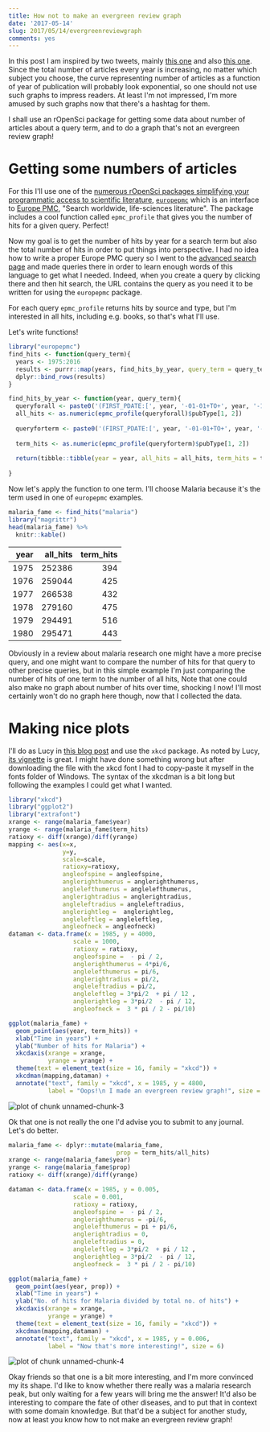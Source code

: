 ```yaml
---
title: How not to make an evergreen review graph
date: '2017-05-14'
slug: 2017/05/14/evergreenreviewgraph
comments: yes
---
```



In this post I am inspired by two tweets, mainly [this one](https://twitter.com/noamross/status/843913486266777605) and also [this one](https://twitter.com/polesasunder/status/824639612354228225). Since the total number of articles every year is increasing, no matter which subject you choose, the curve representing number of articles as a function of year of publication will probably look exponential, so one should not use such graphs to impress readers. At least I'm not impressed, I'm more amused by such graphs now that there's a hashtag for them.

I shall use an rOpenSci package for getting some data about number of articles about a query term, and to do a graph that's not an evergreen review graph!

<!--more-->

# Getting some numbers of articles

For this I'll use one of the [numerous rOpenSci packages simplifying your programmatic access to scientific literature](https://ropensci.org/packages/#literature), [`europepmc`](https://github.com/ropensci/europepmc) which is an interface to [Europe PMC](https://europepmc.org/), "Search worldwide, life-sciences literature". The package includes a cool function called `epmc_profile` that gives you the number of hits for a given query. Perfect!

Now my goal is to get the number of hits by year for a search term but also the total number of hits in order to put things into perspective. I had no idea how to write a proper Europe PMC query so I went to the [advanced search page](https://europepmc.org/advancesearch) and made queries there in order to learn enough words of this language to get what I needed. Indeed, when you create a query by clicking there and then hit search, the URL contains the query as you need it to be written for using the `europepmc` package.

For each query `epmc_profile` returns hits by source and type, but I'm interested in all hits, including e.g. books, so that's what I'll use.

Let's write functions!


```r
library("europepmc")
find_hits <- function(query_term){
  years <- 1975:2016
  results <- purrr::map(years, find_hits_by_year, query_term = query_term)
  dplyr::bind_rows(results)
}

find_hits_by_year <- function(year, query_term){
  queryforall <- paste0('(FIRST_PDATE:[', year, '-01-01+TO+', year, '-12-31])')
  all_hits <- as.numeric(epmc_profile(queryforall)$pubType[1, 2])
  
  queryforterm <- paste0('(FIRST_PDATE:[', year, '-01-01+TO+', year, '-12-31]) AND "', query_term, '"')
  
  term_hits <- as.numeric(epmc_profile(queryforterm)$pubType[1, 2])
  
  return(tibble::tibble(year = year, all_hits = all_hits, term_hits = term_hits))
  
}
```

Now let's apply the function to one term. I'll choose Malaria because it's the term used in one of `europepmc` examples.


```r
malaria_fame <- find_hits("malaria")
library("magrittr")
head(malaria_fame) %>%
  knitr::kable()
```



| year| all_hits| term_hits|
|----:|--------:|---------:|
| 1975|   252386|       394|
| 1976|   259044|       425|
| 1977|   266538|       432|
| 1978|   279160|       475|
| 1979|   294491|       516|
| 1980|   295471|       443|

Obviously in a review about malaria research one might have a more precise query, and one might want to compare the number of hits for that query to other precise queries, but in this simple example I'm just comparing the number of hits of one term to the number of all hits, Note that one could also make no graph about number of hits over time, shocking I now! I'll most certainly won't do no graph here though, now that I collected the data.

# Making nice plots

I'll do as Lucy in [this blog post](http://livefreeordichotomize.com/2017/03/04/xkcd-thank-you-note/) and use the `xkcd` package. As noted by Lucy, [its vignette](https://cran.r-project.org/web/packages/xkcd/vignettes/xkcd-intro.pdf) is great. I might have done something wrong but after downloading the file with the xkcd font I had to copy-paste it myself in the fonts folder of Windows. The syntax of the xkcdman is a bit long but following the examples I could get what I wanted.


```r
library("xkcd")
library("ggplot2")
library("extrafont")
xrange <- range(malaria_fame$year)
yrange <- range(malaria_fame$term_hits)
ratioxy <- diff(xrange)/diff(yrange)
mapping <- aes(x=x,
               y=y,
               scale=scale,
               ratioxy=ratioxy,
               angleofspine = angleofspine,
               anglerighthumerus = anglerighthumerus,
               anglelefthumerus = anglelefthumerus,
               anglerightradius = anglerightradius,
               angleleftradius = angleleftradius,
               anglerightleg =  anglerightleg,
               angleleftleg = angleleftleg,
               angleofneck = angleofneck)
dataman <- data.frame(x = 1985, y = 4000,
                  scale = 1000,
                  ratioxy = ratioxy,
                  angleofspine =  - pi / 2,
                  anglerighthumerus = 4*pi/6,
                  anglelefthumerus = pi/6,
                  anglerightradius = pi/2,
                  angleleftradius = pi/2,
                  angleleftleg = 3*pi/2  + pi / 12 ,
                  anglerightleg = 3*pi/2  - pi / 12,
                  angleofneck =  3 * pi / 2 - pi/10)

ggplot(malaria_fame) +
  geom_point(aes(year, term_hits)) +
  xlab("Time in years") +
  ylab("Number of hits for Malaria") +
  xkcdaxis(xrange = xrange,
           yrange = yrange) +
  theme(text = element_text(size = 16, family = "xkcd")) +
  xkcdman(mapping,dataman) +
  annotate("text", family = "xkcd", x = 1985, y = 4800, 
           label = "Oops!\n I made an evergreen review graph!", size = 6)
```

![plot of chunk unnamed-chunk-3](/figure/source/2017-05-14-evergreenreviewgraph/unnamed-chunk-3-1.png)

Ok that one is not really the one I'd advise you to submit to any journal. Let's do better.


```r
malaria_fame <- dplyr::mutate(malaria_fame, 
                              prop = term_hits/all_hits)
xrange <- range(malaria_fame$year)
yrange <- range(malaria_fame$prop)
ratioxy <- diff(xrange)/diff(yrange)

dataman <- data.frame(x = 1985, y = 0.005,
                  scale = 0.001,
                  ratioxy = ratioxy,
                  angleofspine =  - pi / 2,
                  anglerighthumerus = -pi/6,
                  anglelefthumerus = pi + pi/6,
                  anglerightradius = 0,
                  angleleftradius = 0,
                  angleleftleg = 3*pi/2  + pi / 12 ,
                  anglerightleg = 3*pi/2  - pi / 12,
                  angleofneck =  3 * pi / 2 - pi/10)

ggplot(malaria_fame) +
  geom_point(aes(year, prop)) +
  xlab("Time in years") +
  ylab("No. of hits for Malaria divided by total no. of hits") +
  xkcdaxis(xrange = xrange,
           yrange = yrange) +
  theme(text = element_text(size = 16, family = "xkcd")) +
  xkcdman(mapping,dataman) +
  annotate("text", family = "xkcd", x = 1985, y = 0.006, 
           label = "Now that's more interesting!", size = 6)
```

![plot of chunk unnamed-chunk-4](/figure/source/2017-05-14-evergreenreviewgraph/unnamed-chunk-4-1.png)

Okay friends so that one is a bit more interesting, and I'm more convinced my its shape. I'd like to know whether there really was a malaria research peak, but only waiting for a few years will bring me the answer! It'd also be interesting to compare the fate of other diseases, and to put that in context with some domain knowledge. But that'd be a subject for another study, now at least you know how to not make an evergreen review graph!
